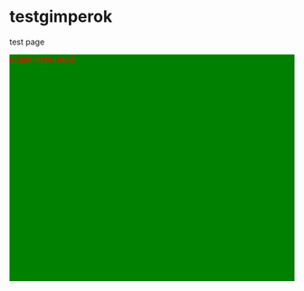 # testgimperok
test page

<div style="color:red; background:green;height:400px; weight:600px;">
  <span>новая страница2</span>
 </div>
